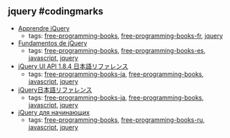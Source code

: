jquery #codingmarks 
---
* [Apprendre jQuery](https://sutterlity.gitbooks.io/apprendre-jquery/content/)
    * tags: [free-programming-books](../tags/free-programming-books.md), [free-programming-books-fr](../tags/free-programming-books-fr.md), [jquery](../tags/jquery.md)
* [Fundamentos de jQuery](http://librojquery.com)
    * tags: [free-programming-books](../tags/free-programming-books.md), [free-programming-books-es](../tags/free-programming-books-es.md), [javascript](../tags/javascript.md), [jquery](../tags/jquery.md)
* [jQuery UI API 1.8.4 日本語リファレンス](http://stacktrace.jp/jquery/ui/)
    * tags: [free-programming-books-ja](../tags/free-programming-books-ja.md), [free-programming-books](../tags/free-programming-books.md), [javascript](../tags/javascript.md), [jquery](../tags/jquery.md)
* [jQuery日本語リファレンス](http://semooh.jp/jquery/)
    * tags: [free-programming-books-ja](../tags/free-programming-books-ja.md), [free-programming-books](../tags/free-programming-books.md), [javascript](../tags/javascript.md), [jquery](../tags/jquery.md)
* [jQuery для начинающих](http://anton.shevchuk.name/jquery-book/)
    * tags: [free-programming-books](../tags/free-programming-books.md), [free-programming-books-ru](../tags/free-programming-books-ru.md), [javascript](../tags/javascript.md), [jquery](../tags/jquery.md)
